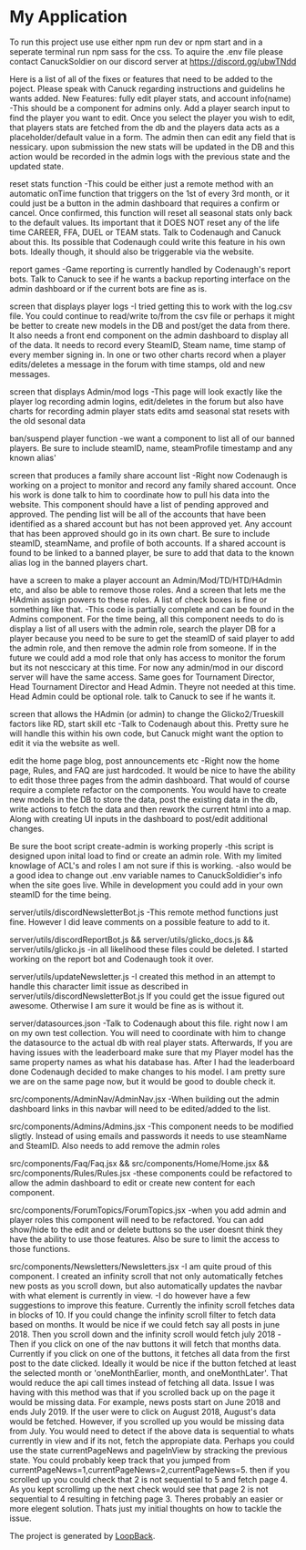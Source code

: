 # My Application
To run this project use use either npm run dev or npm start and in a seperate terminal run npm sass for the css.
To aquire the .env file please contact CanuckSoldier on our discord server at https://discord.gg/ubwTNdd

Here is a list of all of the fixes or features that need to be added to the poject. Please speak with Canuck regarding instructions and guidelins he wants added.
    New Features:
fully edit player stats, and account info(name)
    -This should be a component for admins only. Add a player search input to find the player you want to edit. Once you select the player you wish to edit,
    that players stats are fetched from the db and the players data acts as a placeholder/default value in a form. The admin then can edit any field that is nessicary.
    upon submission the new stats will be updated in the DB and this action would be recorded in the admin logs with the previous state and the updated state.

 reset stats function
    -This could be either just a remote method with an automatic onTime function that triggers on the 1st of every 3rd month, or it could just be a button in the admin
    dashboard that requires a confirm or cancel. Once confirmed, this function will reset all seasonal stats only back to the default values. Its important that it
    DOES NOT reset any of the life time CAREER, FFA, DUEL or TEAM stats. Talk to Codenaugh and Canuck about this. Its possible that Codenaugh could write this feature
    in his own bots. Ideally though, it should also be triggerable via the website.

 report games
    -Game reporting is currently handled by Codenaugh's report bots. Talk to Canuck to see if he wants a backup reporting interface on the admin dashboard or if the
    current bots are fine as is.

 screen that displays player logs
  -I tried getting this to work with the log.csv file. You could continue to read/write to/from the csv file or perhaps it might be better to create new models in the DB and post/get the data from there. It also needs a front end component on the admin dashboard to display all of the data. It needs to record every
  SteamID, Steam name, time stamp of every member signing in. In one or two other charts record when a player edits/deletes a message in the forum with time stamps, old and new messages.

 screen that displays Admin/mod logs
    -This page will look exactly like the player log recording admin logins, edit/deletes in the forum but also have charts for recording admin player stats edits amd seasonal stat resets with the old sesonal data

 ban/suspend player function
    -we want a component to list all of our banned players. Be sure to include steamID, name, steamProfile timestamp and any known alias'

 screen that produces a family share account list
    -Right now Codenaugh is working on a project to monitor and record any family shared account. Once his work is done talk to him to coordinate how to pull his data into
    the website. This component should have a list of pending approved and approved. The pending list will be all of the accounts that have been identified as a shared account but has not been approved yet. Any account that has been approved should go in its own chart. Be sure to include steamID, steamName, and profile of both accounts. If a shared account is found to be linked to a banned player, be sure to add that data to the known alias log in the banned players chart.

 have a screen to make a player account an Admin/Mod/TD/HTD/HAdmin etc, and also be able to remove those roles.  And a screen that lets me the HAdmin assign powers to these roles.  A list of check boxes is fine or something like that.
    -This code is partially complete and can be found in the Admins component. For the time being, all this component needs to do is display a list of all users with the admin role, search the player DB for a player because you need to be sure to get the steamID of said player to add the admin role, and then remove the admin role from someone. If in the future we could add a mod role that only has access to monitor the forum but its not nesccicary at this time. For now any admin/mod in our discord server will have the same access. Same goes for Tournament Director, Head Tournament Director and Head Admin. Theyre not needed at this time. Head Admin could be optional role. talk to Canuck to see if he wants it.

 screen that allows the HAdmin (or admin) to change the Glicko2/Trueskill factors like RD, start skill etc
    -Talk to Codenaugh about this. Pretty sure he will handle this within his own code, but Canuck might want the option to edit it via the website as well.

 edit the home page blog, post announcements etc
    -Right now the home page, Rules, and FAQ are just hardcoded. It would be nice to have the ability to edit those three pages from the admin dashboard. That would of course require a complete refactor on the components. You would have to create new models in the DB to store the data, post the existing data in the db, write actions to fetch the data and then rework the current html into a map. Along with creating UI inputs in the dashboard to post/edit additional changes.

Be sure the boot script create-admin is working properly
    -this script is designed upon inital load to find or create an admin role. With my limited knowlage of ACL's and roles I am not sure if this is working.
    -also would be a good idea to change out .env variable names to CanuckSoldidier's info when the site goes live. While in development you could add in your own steamID for the time being.

server/utils/discordNewsletterBot.js
    -This remote method functions just fine. However I did leave comments on a possible feature to add to it.

server/utils/discordReportBot.js && server/utils/glicko_docs.js && server/utils/glicko.js
    -in all likelihood these files could be deleted. I started working on the report bot and Codenaugh took it over.

server/utils/updateNewsletter.js
    -I created this method in an attempt to handle this character limit issue as described in server/utils/discordNewsletterBot.js If you could get the issue figured out awesome. Otherwise I am sure it would be fine as is without it.

server/datasources.json
    -Talk to Codenaugh about this file. right now I am on my own test collection. You will need to coordinate with him to change the datasource to the actual db with real player stats. Afterwards, If you are having issues with the leaderboard make sure that my Player model has the same property names as what his database has. After I had the leaderboard done Codenaugh decided to make changes to his model. I am pretty sure we are on the same page now, but it would be good to double check it.

src/components/AdminNav/AdminNav.jsx
    -When building out the admin dashboard links in this navbar will need to be edited/added to the list.

src/components/Admins/Admins.jsx
    -This component needs to be modified sligtly. Instead of using emails and passwords it needs to use steamName and SteamID. Also needs to add remove the admin roles

src/components/Faq/Faq.jsx && src/components/Home/Home.jsx && src/components/Rules/Rules.jsx
    -these components could be refactored to allow the admin dashboard to edit or create new content for each component.

src/components/ForumTopics/ForumTopics.jsx
    -when you add admin and player roles this component will need to be refactored. You can add show/hide to the edit and or delete buttons so the user doesnt think they have the ability to use those features. Also be sure to limit the access to those functions.

src/components/Newsletters/Newsletters.jsx
    -I am quite proud of this component. I created an infinity scroll that not only automatically fetches new posts as you scroll down, but also automatically updates the navbar with what element is currently in view.
    -I do however have a few suggestions to improve this feature. Currently the infinity scroll fetches data in blocks of 10. If you could change the infinity scroll filter to fetch data based on months. It would be nice if we could fetch say all posts in june 2018. Then you scroll down and the infinity scroll would fetch july 2018
    -Then if you click on one of the nav buttons it will fetch that months data. Currently if you click on one of the buttons, it fetches all data from the first post to the date clicked. Ideally it would be nice if the button fetched at least the selected month or 'oneMonthEarlier, month, and oneMonthLater'. That would reduce the api call times instead of fetching all data. Issue I was having with this method was that if you scrolled back up on the page it would be missing data. For example, news posts start on June 2018 and ends July 2019. If the user were to click on August 2018, August's data would be fetched. However, if you scrolled up you would be missing data from July. You would need to detect if the above data is sequential to whats currently in view and if its not, fetch the appropiate data. Perhaps you could use the state currentPageNews and pageInView by stracking the previous state. You could probably keep track that you jumped from currentPageNews=1,currentPageNews=2,currentPageNews=5. then if you scrolled up you could check that 2 is not sequential to 5 and fetch page 4. As you kept scrollimg up the next check would see that page 2 is not sequential to 4 resulting in fetching page 3.
    Theres probably an easier or more elegent solution. Thats just my initial thoughts on how to tackle the issue.

The project is generated by [LoopBack](http://loopback.io).